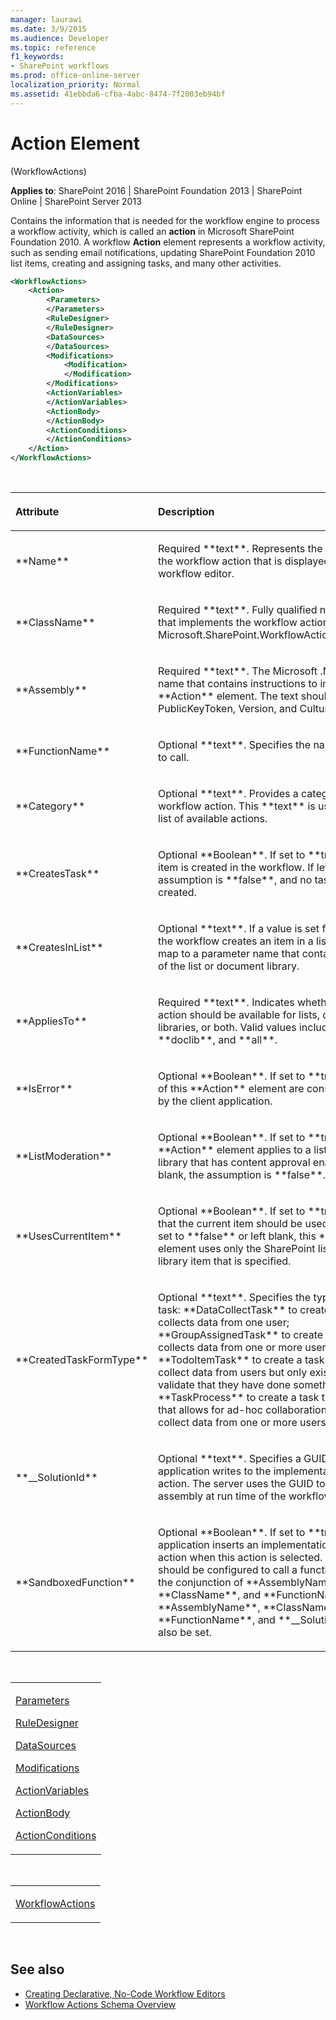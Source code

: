 ```yaml
---
manager: laurawi
ms.date: 3/9/2015
ms.audience: Developer
ms.topic: reference
f1_keywords:
- SharePoint workflows
ms.prod: office-online-server
localization_priority: Normal
ms.assetid: 41ebbda6-cfba-4abc-8474-7f2003eb94bf
---
```


# Action Element 

(WorkflowActions)

**Applies to**: SharePoint 2016 | SharePoint Foundation 2013 | SharePoint Online | SharePoint Server 2013

Contains the information that is needed for the workflow engine to process a workflow activity, which is called an **action** in Microsoft SharePoint Foundation 2010. A workflow **Action** element represents a workflow activity, such as sending email notifications, updating SharePoint Foundation 2010 list items, creating and assigning tasks, and many other activities.

```XML
<WorkflowActions>
    <Action>
        <Parameters>
        </Parameters>
        <RuleDesigner>
        </RuleDesigner>
        <DataSources>
        </DataSources>
        <Modifications>
            <Modification>
            </Modification>
        </Modifications>
        <ActionVariables>
        </ActionVariables>
        <ActionBody>
        </ActionBody>
        <ActionConditions>
        </ActionConditions>
    </Action>
</WorkflowActions>
```

<br/>

<table>
<colgroup>
<col width="50%" />
<col width="50%" />
</colgroup>
<thead>
<tr class="header">
<th align="left"><p>Attribute</p></th>
<th align="left"><p>Description</p></th>
</tr>
</thead>
<tbody>
<tr class="odd">
<td align="left"><p>**Name**</p></td>
<td align="left"><p>Required **text**. Represents the description of the workflow action that is displayed to the workflow editor.</p></td>
</tr>
<tr class="even">
<td align="left"><p>**ClassName**</p></td>
<td align="left"><p>Required **text**. Fully qualified name of the class that implements the workflow action; for example, <span sdata="cer" target="T:Microsoft.SharePoint.WorkflowActions.EmailActivity"><span class="nolink">Microsoft.SharePoint.WorkflowActions.EmailActivity</span>.</p></td>
</tr>
<tr class="odd">
<td align="left"><p>**Assembly**</p></td>
<td align="left"><p>Required **text**. The Microsoft .NET assembly name that contains instructions to implement the **Action** element. The text should include the PublicKeyToken, Version, and Culture.</p></td>
</tr>
<tr class="even">
<td align="left"><p>**FunctionName**</p></td>
<td align="left"><p>Optional **text**. Specifies the name of a function to call.</p></td>
</tr>
<tr class="odd">
<td align="left"><p>**Category**</p></td>
<td align="left"><p>Optional **text**. Provides a category for the workflow action. This **text** is used to filter the list of available actions.</p></td>
</tr>
<tr class="even">
<td align="left"><p>**CreatesTask**</p></td>
<td align="left"><p>Optional **Boolean**. If set to **true**, a task list item is created in the workflow. If left blank, the assumption is **false**, and no task list items are created.</p></td>
</tr>
<tr class="odd">
<td align="left"><p>**CreatesInList**</p></td>
<td align="left"><p>Optional **text**. If a value is set for this attribute, the workflow creates an item in a list. Values must map to a parameter name that contains the **ID** of the list or document library.</p></td>
</tr>
<tr class="even">
<td align="left"><p>**AppliesTo**</p></td>
<td align="left"><p>Required **text**. Indicates whether this workflow action should be available for lists, document libraries, or both. Valid values include **list**, **doclib**, and **all**.</p></td>
</tr>
<tr class="odd">
<td align="left"><p>**IsError**</p></td>
<td align="left"><p>Optional **Boolean**. If set to **true**, instances of this **Action** element are considered an error by the client application.</p></td>
</tr>
<tr class="even">
<td align="left"><p>**ListModeration**</p></td>
<td align="left"><p>Optional **Boolean**. If set to **true**, this **Action** element applies to a list or document library that has content approval enabled. If left blank, the assumption is **false**.</p></td>
</tr>
<tr class="odd">
<td align="left"><p>**UsesCurrentItem**</p></td>
<td align="left"><p>Optional **Boolean**. If set to **true**, indicates that the current item should be used or modified. If set to **false** or left blank, this **Action** element uses only the SharePoint list or document library item that is specified.</p></td>
</tr>
<tr class="even">
<td align="left"><p>**CreatedTaskFormType**</p></td>
<td align="left"><p>Optional **text**. Specifies the type of a created task: **DataCollectTask** to create a task that collects data from one user; **GroupAssignedTask** to create a task that collects data from one or more users; **TodoItemTask** to create a task that does not collect data from users but only exists for a user to validate that they have done something; or **TaskProcess** to create a task that has a form that allows for ad-hoc collaboration and might collect data from one or more users.</p></td>
</tr>
<tr class="odd">
<td align="left"><p>**__SolutionId**</p></td>
<td align="left"><p>Optional **text**. Specifies a GUID that the client application writes to the implementation-specific action. The server uses the GUID to help locate the assembly at run time of the workflow.</p></td>
</tr>
<tr class="even">
<td align="left"><p>**SandboxedFunction**</p></td>
<td align="left"><p>Optional **Boolean**. If set to **true**, the client application inserts an implementation-specific action when this action is selected. The action should be configured to call a function defined by the conjunction of **AssemblyName**, **ClassName**, and **FunctionName**. If set, **AssemblyName**, **ClassName**, **FunctionName**, and **__SolutionId** must also be set.</p></td>
</tr>
</tbody>
</table>

<br/>

<table>
<colgroup>
<col width="100%" />
</colgroup>
<tbody>
<tr class="odd">
<td align="left"><p><a href="parameters-element-workflowinfo.htm">Parameters</a></p>
<p><a href="ruledesigner-element-workflowinfo.htm">RuleDesigner</a></p>
<p><a href="datasources-element-workflowinfo.htm">DataSources</a></p>
<p><a href="modifications-element-workflowinfo.htm">Modifications</a></p>
<p><a href="actionvariables-element-workflowinfo.htm">ActionVariables</a></p>
<p><a href="actionbody-element-workflowinfo.htm">ActionBody</a></p>
<p><a href="actionconditions-element-workflowinfo.htm">ActionConditions</a></p></td>
</tr>
</tbody>
</table>


<br/>

<table>
<colgroup>
<col width="100%" />
</colgroup>
<tbody>
<tr class="odd">
<td align="left"><p><a href="workflowactions-element-workflowactions.htm">WorkflowActions</a></p></td>
</tr>
</tbody>
</table>


<br/>

## See also

- [Creating Declarative, No-Code Workflow Editors](https://msdn.microsoft.com/library/60dfda8d-e724-4d7d-9578-aa239c362dcf(Office.15).aspx)
- [Workflow Actions Schema Overview](https://msdn.microsoft.com/library/25da07cb-b228-43f2-9cdf-c8c71c3eabbb(Office.15).aspx)








